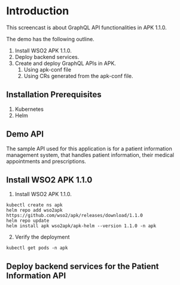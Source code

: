# Introduction

This screencast is about GraphQL API functionalities in APK 1.1.0.

The demo has the following outline.
1. Install WSO2 APK 1.1.0.
2. Deploy backend services.
3. Create and deploy GraphQL APIs in APK.
   1. Using apk-conf file
   2. Using CRs generated from the apk-conf file.

## Installation Prerequisites

1. Kubernetes
2. Helm

## Demo API

The sample API used for this application is for a patient information management system, that handles patient information, their medical appointments and prescriptions.

## Install WSO2 APK 1.1.0 

1. Install WSO2 APK 1.1.0.

```
kubectl create ns apk
helm repo add wso2apk https://github.com/wso2/apk/releases/download/1.1.0
helm repo update
helm install apk wso2apk/apk-helm --version 1.1.0 -n apk
```

2. Verify the deployment
```
kubectl get pods -n apk
```

## Deploy backend services for the Patient Information API


